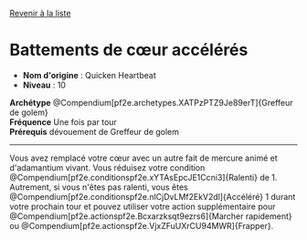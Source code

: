 [Revenir à la liste](list.md)

# Battements de cœur accélérés

 * **Nom d'origine** : Quicken Heartbeat
 * **Niveau** : 10


<p><span><strong>Archétype</strong> @Compendium[pf2e.archetypes.XATPzPTZ9Je89erT]{Greffeur de golem}<br><strong>Fréquence</strong> Une fois par tour<br><strong>Prérequis</strong> dévouement de Greffeur de golem<br></span></p>
<hr>
<p>Vous avez remplacé votre cœur avec un autre fait de mercure animé et d'adamantium vivant. Vous réduisez votre condition @Compendium[pf2e.conditionspf2e.xYTAsEpcJE1Ccni3]{Ralenti} de 1. Autrement, si vous n'êtes pas ralenti, vous êtes @Compendium[pf2e.conditionspf2e.nlCjDvLMf2EkV2dl]{Accéléré} 1 durant votre prochain tour et pouvez utiliser votre action supplémentaire pour @Compendium[pf2e.actionspf2e.Bcxarzksqt9ezrs6]{Marcher rapidement} ou @Compendium[pf2e.actionspf2e.VjxZFuUXrCU94MWR]{Frapper}.&nbsp;</p>